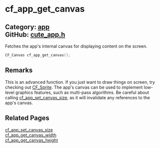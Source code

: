 [](../header.md ':include')

# cf_app_get_canvas

Category: [app](/api_reference?id=app)  
GitHub: [cute_app.h](https://github.com/RandyGaul/cute_framework/blob/master/include/cute_app.h)  
---

Fetches the app's internal canvas for displaying content on the screen.

```cpp
CF_Canvas cf_app_get_canvas();
```

## Remarks

This is an advanced function. If you just want to draw things on screen, try checking out [CF_Sprite](/sprite/cf_sprite.md).
The app's canvas can be used to implement low-level graphics features, such as multi-pass algorithms. Be careful about
calling [cf_app_set_canvas_size](/app/cf_app_set_canvas_size.md), as it will invalidate any references to the app's canvas.

## Related Pages

[cf_app_set_canvas_size](/app/cf_app_set_canvas_size.md)  
[cf_app_get_canvas_width](/app/cf_app_get_canvas_width.md)  
[cf_app_get_canvas_height](/app/cf_app_get_canvas_height.md)  
